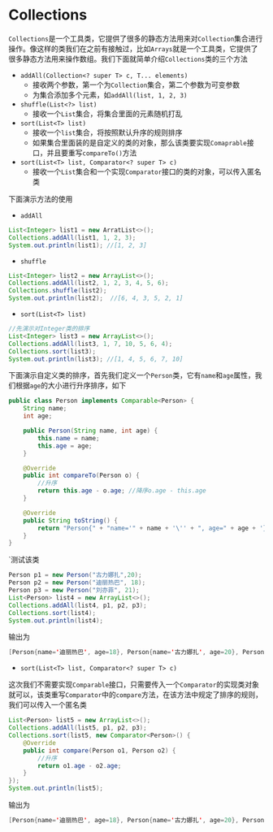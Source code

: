 # Collections

`Collections`是一个工具类，它提供了很多的静态方法用来对`Collection`集合进行操作。像这样的类我们在之前有接触过，比如`Arrays`就是一个工具类，它提供了很多静态方法用来操作数组。我们下面就简单介绍`Collections`类的三个方法

- `addAll(Collection<? super T> c, T... elements)`
  - 接收两个参数，第一个为`Collection`集合，第二个参数为可变参数
  - 为集合添加多个元素，如`addAll(list, 1, 2, 3)`
- `shuffle(List<?> list)`
  - 接收一个`List`集合，将集合里面的元素随机打乱
- `sort(List<T> list)`
  - 接收一个`list`集合，将按照默认升序的规则排序
  - 如果集合里面装的是自定义的类的对象，那么该类要实现`Comaprable`接口，并且要重写`compareTo()`方法
- `sort(List<T> list, Comparator<? super T> c)`
  - 接收一个`List`集合和一个实现`Comparator`接口的类的对象，可以传入匿名类



下面演示方法的使用

- `addAll`

```java
List<Integer> list1 = new ArratList<>();
Collections.addAll(list1, 1, 2, 3);
System.out.println(list1); //[1, 2, 3]
```

- `shuffle`

```java
List<Integer> list2 = new ArrayList<>();
Collections.addAll(list2, 1, 2, 3, 4, 5, 6);
Collections.shuffle(list2);
System.out.println(list2);  //[6, 4, 3, 5, 2, 1]
```

- `sort(List<T> list)`

```java
//先演示对Integer类的排序
List<Integer> list3 = new ArrayList<>();
Collections.addAll(list3, 1, 7, 10, 5, 6, 4);
Collections.sort(list3);
System.out.println(list3); //[1, 4, 5, 6, 7, 10]
```

下面演示自定义类的排序，首先我们定义一个`Person`类，它有`name`和`age`属性，我们根据`age`的大小进行升序排序，如下

```java
public class Person implements Comparable<Person> {
    String name;
    int age;

    public Person(String name, int age) {
        this.name = name;
        this.age = age;
    }

    @Override
    public int compareTo(Person o) {
        //升序
        return this.age - o.age; //降序o.age - this.age
    }

    @Override
    public String toString() {
        return "Person{" + "name='" + name + '\'' + ", age=" + age + '}';
    }
}
```

`测试该类

```java
Person p1 = new Person("古力娜扎",20);
Person p2 = new Person("迪丽热巴", 18);
Person p3 = new Person("刘亦菲", 21);
List<Person> list4 = new ArrayList<>();
Collections.addAll(list4, p1, p2, p3);
Collections.sort(list4);
System.out.println(list4);
```

输出为

```java
[Person{name='迪丽热巴', age=18}, Person{name='古力娜扎', age=20}, Person{name='刘亦菲', age=21}]
```

- `sort(List<T> list, Comparator<? super T> c)`

这次我们不需要实现`Comparable`接口，只需要传入一个`Comparator`的实现类对象就可以，该类重写`Comparator`中的`compare`方法，在该方法中规定了排序的规则，我们可以传入一个匿名类

```java
List<Person> list5 = new ArrayList<>();
Collections.addAll(list5, p1, p2, p3);
Collections.sort(list5, new Comparator<Person>() {
    @Override
    public int compare(Person o1, Person o2) {
        //升序
        return o1.age - o2.age;
    }
});
System.out.println(list5);
```

输出为

```java
[Person{name='迪丽热巴', age=18}, Person{name='古力娜扎', age=20}, Person{name='刘亦菲', age=21}]
```

